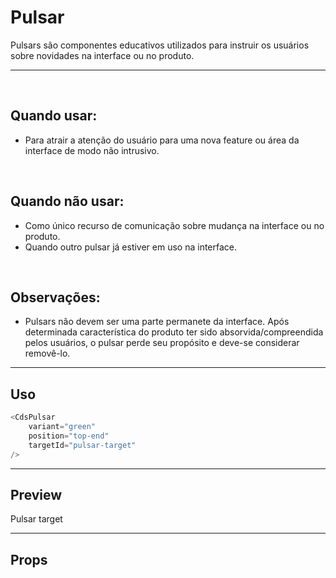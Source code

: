 # Pulsar

Pulsars são componentes educativos utilizados para instruir os usuários sobre novidades na interface ou no produto.

---
<br>

## Quando usar:
- Para atrair a atenção do usuário para uma nova feature ou área da interface de modo não intrusivo.


<br>

## Quando não usar:
- Como único recurso de comunicação sobre mudança na interface ou no produto.
- Quando outro pulsar já estiver em uso na interface.

<br>

## Observações:
- Pulsars não devem ser uma parte permanete da interface. Após determinada característica
do produto ter sido absorvida/compreendida pelos usuários, o pulsar perde seu propósito e deve-se considerar
removê-lo.

---

## Uso

```js
<CdsPulsar
	variant="green"
	position="top-end"
	targetId="pulsar-target"
/>
```

---

## Preview

<PreviewContainer>
	<div id="pulsar-target" style="width: fit-content;">
		Pulsar target
	</div>
	<CdsPulsar v-bind="args" />
</PreviewContainer>

<PlaygroundBuilder
	:args
	:component="Pulsar"
/>

---

## Props

<APITable
	name="CdsPulsar"
	section="props"
/>
<br>

<script setup>
import { ref } from 'vue';
import CdsPulsar from '@/components/Pulsar.vue';

const args = ref({
	variant: 'green',
	position: 'top-end',
	targetId: 'pulsar-target'
});
</script>
